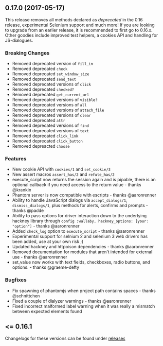 ## 0.17.0 (2017-05-17)

This release removes all methods declared as _deprecated_ in the 0.16 release, experimental Selenium support and much more! If you are looking to upgrade from an earlier release, it is recommended to first go to 0.16.x.
Other goodies include improved test helpers, a cookies API and handling for JS-dialogues.


### Breaking Changes

* Removed deprecated version of `fill_in`
* Removed deprecated `check`
* Removed deprecated `set_window_size`
* Removed deprecated `send_text`
* Removed deprecated versions of `click`
* Removed deprecated `checked?`
* Removed deprecated `get_current_url`
* Removed deprecated versions of `visible?`
* Removed deprecated versions of `all`
* Removed deprecated versions of `attach_file`
* Removed deprecated versions of `clear`
* Removed deprecated `attr`
* Removed deprecated versions of `find`
* Removed deprecated versions of `text`
* Removed deprecated `click_link`
* Removed deprecated `click_button`
* Removed depreacted `choose`

### Features

* New cookie API with `cookies/1` and `set_cookie/3`
* New assert macros `assert_has/2` and `refute_has/2`
* execute_script now returns the session again and is pipable, there is an optional callback if you need access to the return value - thanks @krankin
* Phantom server is now compatible with escripts - thanks @aaronrenner
* Ability to handle JavaScript dialogs via `accept_dialogs/1`, `dismiss_dialogs/1`, plus methods for alerts, confirms and prompts - thanks @padde
* Ability to pass options for driver interaction down to the underlying hackney library through `config :wallaby, hackney_options: [your: "option"]` - thanks @aaronrenner
* Added `check_log` option to `execute_script` - thanks @aaronrenner
* Experimental support for selnium 2 and selenium 3 web drivers has been added, use at your own risk ;)
* Updated hackney and httpoison dependencies - thanks @aaronrenner
* Removed documentation for modules that aren't intended for external use - thanks @aaronrenner
* set_value now works with text fields, checkboxes, radio buttons, and
  options. - thanks @graeme-defty

### Bugfixes

* Fix spawning of phantomjs when project path contains spaces - thanks @schnittchen
* Fixed a couple of dialyzer warnings - thanks @aaronrenner
* Fixed incorrect malformed label warning when it was really a mismatch between expected elements found

## <= 0.16.1

Changelogs for these versions can be found under [releases](https://github.com/keathley/wallaby/releases)

